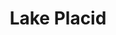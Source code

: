 ---
title:			"Lake Placid"
post_path:	2017-02-25-lake-placid
date_start:	2017/02/25
date_end:		2017/02/27
metadata:
  - year: 2017
  - cities:
      - Lake Placid
  - states:
      - New York
  - countries:
      - United States
  - continents:
      - North America
  - regions:
      - United States
photos:
  - ext:		01.jpg
    class:	vertical
  - ext:    02.jpg
    class:  horizontal
---
